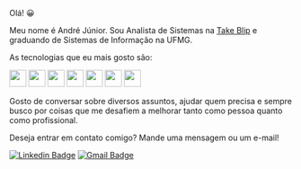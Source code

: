 Olá! 😀

Meu nome é André Júnior. Sou Analista de Sistemas na [Take Blip](https://www.take.net) e graduando de Sistemas de Informação na UFMG.

As tecnologias que eu mais gosto são:

<img src="https://i.ibb.co/xDmJDCT/javascript.png" width="30"/> <img src="https://i.ibb.co/PZ2XZgr/ts.png" width="30"/> <img src="https://i.ibb.co/4RHMmLQ/react.png" width="30"/> <img src="https://i.ibb.co/vVxmyN2/node.png" width="30"/> <img src="https://i.ibb.co/t8wJXkn/Csharp-Logo.png" width="30"/> <img src="https://i.ibb.co/18YJmJx/dotnet.png" width="30"/> <img src="https://i.ibb.co/Gdpqwgm/Amazon-Web-Services-Logo.png" width="30"/>

Gosto de conversar sobre diversos assuntos, ajudar quem precisa e sempre busco por coisas que me desafiem a melhorar tanto como pessoa quanto como profissional.

Deseja entrar em contato comigo? Mande uma mensagem ou um e-mail!

[![Linkedin Badge](https://img.shields.io/badge/-LinkedIn-blue?style=flat-square&logo=Linkedin&logoColor=white)](https://www.linkedin.com/in/andre-junior-lopes/)
[![Gmail Badge](https://img.shields.io/badge/-Gmail-c14438?style=flat-square&logo=Gmail&logoColor=white&link=mailto:andrelopesbr1999@gmail.com)](mailto:andrejuniorlopes@gmail.com)



<!--
**Andre1999Lopes/Andre1999Lopes** is a ✨ _special_ ✨ repository because its `README.md` (this file) appears on your GitHub profile.

Here are some ideas to get you started:

- 🔭 I’m currently working on ...
- 🌱 I’m currently learning ...
- 👯 I’m looking to collaborate on ...
- 🤔 I’m looking for help with ...
- 💬 Ask me about ...
- 📫 How to reach me: ...
- 😄 Pronouns: ...
- ⚡ Fun fact: ...
-->
